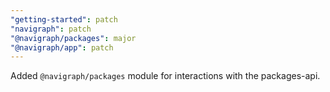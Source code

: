 ```yaml
---
"getting-started": patch
"navigraph": patch
"@navigraph/packages": major
"@navigraph/app": patch
---
```


Added `@navigraph/packages` module for interactions with the packages-api.

